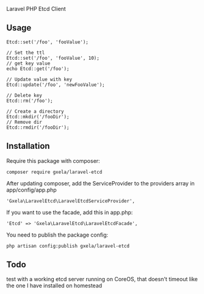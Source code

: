 Laravel PHP Etcd Client

## Usage

```
Etcd::set('/foo', 'fooValue');

// Set the ttl
Etcd::set('/foo', 'fooValue', 10);
// get key value
echo Etcd::get('/foo');

// Update value with key
Etcd::update('/foo', 'newFooValue');

// Delete key
Etcd::rm('/foo');

// Create a directory
Etcd::mkdir('/fooDir');
// Remove dir
Etcd::rmdir('/fooDir');
```

## Installation

Require this package with composer:

```
composer require gxela/laravel-etcd
```

After updating composer, add the ServiceProvider to the providers array in app/config/app.php

```
'Gxela\LaravelEtcd\LaravelEtcdServiceProvider',
```

If you want to use the facade, add this in app.php:

```
'Etcd' => 'Gxela\LaravelEtcd\LaravelEtcdFacade',
```

You need to publish the package config:

```
php artisan config:publish gxela/laravel-etcd
```

## Todo

test with a working etcd server running on CoreOS, that doesn't timeout like the one I have installed on homestead
